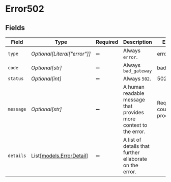 # Error502


## Fields

| Field                                                             | Type                                                              | Required                                                          | Description                                                       | Example                                                           |
| ----------------------------------------------------------------- | ----------------------------------------------------------------- | ----------------------------------------------------------------- | ----------------------------------------------------------------- | ----------------------------------------------------------------- |
| `type`                                                            | *Optional[Literal["error"]]*                                      | :heavy_minus_sign:                                                | Always `error`.                                                   | error                                                             |
| `code`                                                            | *Optional[str]*                                                   | :heavy_minus_sign:                                                | Always `bad_gateway`                                              | bad_gateway                                                       |
| `status`                                                          | *Optional[int]*                                                   | :heavy_minus_sign:                                                | Always `502`.                                                     | 502                                                               |
| `message`                                                         | *Optional[str]*                                                   | :heavy_minus_sign:                                                | A human readable message that provides more context to the error. | Request could not be processed                                    |
| `details`                                                         | List[[models.ErrorDetail](../models/errordetail.md)]              | :heavy_minus_sign:                                                | A list of details that further ellaborate on the error.           |                                                                   |